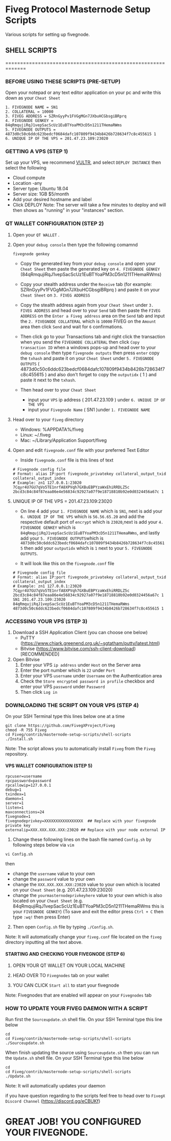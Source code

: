 # Fiveg Protocol Masternode Setup Scripts
 Various scripts for setting up fivegnode.


## SHELL SCRIPTS
=============================================================
### BEFORE USING THESE SCRIPTS (PRE-SETUP)
Open your notepad or any text editor application on your pc and write this down as your ``Cheat Sheet``
```
1. FIVEGNODE NAME = SN1
2. COLLATERAL = 10000
3. FIVEG ADDRESS = SZRnGyyPv1FVGgMGn7JXbuHCGbsgiBRprq
4. FIVEGNODE GENKEY = 84qRmqujiRqJ1vepSacScUz1EuBTYoaPM3cD5n1211THemaRWms
5. FIVEGNODE OUTPUTS = 4873d0c50c6ddc623bedcf0684dafc107809f9434b8426b728634f7c8c455615 1
6. UNIQUE IP OF THE VPS = 201.47.23.109:23020
```

### GETTING A VPS (STEP 1)
Set up your VPS, we recommend [VULTR](https://www.vultr.com/?ref=8638319), and select ``DEPLOY INSTANCE`` then select the following
- Cloud compute
- Location -any
- Server type: Ubuntu 18.04
- Server size: 1GB $5/month
- Add your desired hostname and label
- Click DEPLOY
Note: The server will take a few minutes to deploy and will then shows as "running" in your "instances" section.

### QT WALLET CONFIGURATION (STEP 2)
1. Open your ``QT WALLET`` .
2. Open your ``debug console`` then type the following comamnd
	```
	fivegnode genkey
	```
	- Copy the generated key from your ``debug console`` and open your ``Cheat Sheet`` then paste the generated key on ``4. FIVEGNODE GENKEY`` (84qRmqujiRqJ1vepSacScUz1EuBTYoaPM3cD5n1211THemaRWms)

	- Copy your stealth address under the ``Receive`` tab (for example: SZRnGyyPv1FVGgMGn7JXbuHCGbsgiBRprq ) and paste it on your ``Cheat Sheet`` on ``3. FIVEG ADDRESS``

	- Copy the stealth address again from your ``Cheat Sheet`` under ``3. FIVEG ADDRESS`` and head over to your ``Send`` tab then paste the ``FIVEG ADDRESS`` on the ``Enter a Fiveg address`` area on the ``Send`` tab and input the ``2. FIVEGNODE COLLATERAL`` which is ``10000`` FIVEG on the ``Amount`` area then click ``Send`` and wait for ``6`` confirmations.

	- Then click go to your Transactions tab and right click the transaction when you send the ``FIVEGNODE COLLATERAL`` then click ``Copy transaction ID`` when a windows pops-up and head over to your ``debug console`` then type ``fivegnode outputs`` then press ``enter`` copy the ``txhash`` and paste it on your ``Cheat Sheet`` under ``5. FIVEGNODE OUTPUTS`` ( 4873d0c50c6ddc623bedcf0684dafc107809f9434b8426b728634f7c8c455615 ) and also don't forget to copy the ``outputidx`` ( 1 ) and paste it next to the ``txhash``.

	- Then head over to your ``Cheat Sheet`` 
		- input your ``VPS`` ip address ( 201.47.23.109 ) under ``6. UNIQUE IP OF THE VPS``
		- input your ``Fivegnode Name``  ( SN1 )under ``1. FIVEGNODE NAME``

3. Head over to your ``fiveg`` directory
	- Windows: %APPDATA%/fiveg
	- Linux: ~/.fiveg
	- Mac: ~/Library/Application Support/fiveg
4. Open and edit ``fivegnode.conf`` file with your preferred Text Editor
	- Inside ``fivegnode.conf`` file is this lines of text
	```
	# Fivegnode config file
	# Format: alias IP:port fivegnode_privatekey collateral_output_txid collateral_output_index
	# Example: zn1 127.0.0.1:23020 7Cqyr4U7GU7qVo5TE1nrfA8XPVqh7GXBuEBPYzaWxEhiRRDLZ5c 2bcd3c84c84f87eaa86e4e56834c92927a07f9e18718810b92e0d0324456a67c 1
	```
6. UNIQUE IP OF THE VPS = 201.47.23.109:23020
	- On line 4 add your ``1. FIVEGNODE NAME`` which is ``SN1``, next is add your ``6. UNIQUE IP OF THE VPS`` which is ``56.56.65.20`` and add the respective default port of ``encrypt`` which is ``23020``,next is add your  ``4. FIVEGNODE GENKEY`` which is ``84qRmqujiRqJ1vepSacScUz1EuBTYoaPM3cD5n1211THemaRWms``, and lastly add your ``5. FIVEGNODE OUTPUTS``which is ``4873d0c50c6ddc623bedcf0684dafc107809f9434b8426b728634f7c8c455615`` then add your ``outputidx`` which is ``1`` next to your ``5. FIVEGNODE OUTPUTS``.

	- It will look like this on the ``fivegnode.conf`` file

	```
	# Fivegnode config file
	# Format: alias IP:port fivegnode_privatekey collateral_output_txid collateral_output_index
	# Example: zn1 127.0.0.1:23020 7Cqyr4U7GU7qVo5TE1nrfA8XPVqh7GXBuEBPYzaWxEhiRRDLZ5c 2bcd3c84c84f87eaa86e4e56834c92927a07f9e18718810b92e0d0324456a67c 1
	SN1 201.47.23.109:23020 84qRmqujiRqJ1vepSacScUz1EuBTYoaPM3cD5n1211THemaRWms 4873d0c50c6ddc623bedcf0684dafc107809f9434b8426b728634f7c8c455615 1
	```

### ACCESSING YOUR VPS (STEP 3)
1. Download a SSH Application Client (you can choose one below)
	- PuTTY (https://www.chiark.greenend.org.uk/~sgtatham/putty/latest.html)
	- Bitvise (https://www.bitvise.com/ssh-client-download) [RECOMMENDED]
2. Open Bitvise
	1. Enter your VPS ``ip address`` under ``Host`` on the Server area
	2. Enter the port number which is ``22`` under ``Port``
	3. Enter your VPS ``username`` under ``Username`` on the Authentication area
	4. Check the ``Store encrypted password in profile`` checkbox and enter your VPS ``password`` under ``Password``
	5. Then click ``Log in``

### DOWNLOADING THE SCRIPT ON YOUR VPS (STEP 4)
On your SSH Terminal type this lines below one at a time
```
git clone https://github.com/FivegXProject/Fiveg
chmod -R 755 Fiveg
cd Fiveg/contrib/masternode-setup-scripts/shell-scripts
./Install.sh
```
Note: The script allows you to automatically install ``Fiveg`` from the ``Fiveg`` repository.

#### VPS WALLET CONFIGURATION (STEP 5)

```
rpcuser=username
rpcpassword=password
rpcallowip=127.0.0.1
debug=1
txindex=1
daemon=1
server=1
listen=1
maxconnections=24
fivegnode=1
fivegnodeprivkey=XXXXXXXXXXXXXXXXX  ## Replace with your fivegnode private key
externalip=XXX.XXX.XXX.XXX:23020 ## Replace with your node external IP
```
1. Change these following lines on the bash file named ``Config.sh`` by following steps below via ``vim``

```
vi Config.sh
```
then 

- change the ``username`` value to your own
- change the ``password`` value to your own
- change the ``XXX.XXX.XXX.XXX:23020`` value to your own which is located on your ``Cheat Sheet`` (e.g. 201.47.23.109:23020)
- change the ``yourmasternodeprivkeyhere`` value to your own which is also located on your ``Cheat Sheet`` (e.g. 84qRmqujiRqJ1vepSacScUz1EuBTYoaPM3cD5n1211THemaRWms this is your ``FIVEGNODE GENKEY``)
	(To save and exit the editor press ``Ctrl + C`` then type ``:wq!`` then press Enter)

2. Then open ``Config.sh`` file by typing ``./Config.sh``. 

Note: It will automatically change your ``fiveg.conf`` file located on the ``fiveg`` directory inputting all the text above.

#### STARTING AND CHECKING YOUR FIVEGNODE (STEP 6)

1. OPEN YOUR QT WALLET ON YOUR LOCAL MACHINE

2. HEAD OVER TO ``Fivegnodes`` tab on your wallet

3. YOU CAN CLICK ``Start all`` to start your fivegnode

Note: Fivegnodes that are enabled will appear on your ``Fivegnodes`` tab

### HOW TO UPDATE YOUR FIVEG DAEMON WITH A SCRIPT
Run first the ``Sourceupdate.sh`` shell file. On your SSH Terminal type this line below
```
cd
cd Fiveg/contrib/masternode-setup-scripts/shell-scripts
./Sourceupdate.sh
```

When finish updating the source using ``Sourceupdate.sh`` then you can run the ``Update.sh`` shell file. On your SSH Terminal type this line below
```
cd
cd Fiveg/contrib/masternode-setup-scripts/shell-scripts
./Update.sh
```
Note: It will automatically updates your daemon



if you have question regarding to the scripts feel free to head over to ``FivegX Discord Channel`` (https://discord.gg/eCBUKf)


# GREAT JOB! YOU CONFIGURED YOUR FIVEGNODE.
